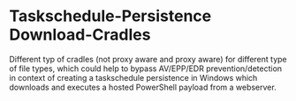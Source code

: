 # Taskschedule-Persistence Download-Cradles
Different typ of cradles (not proxy aware and proxy aware) for different type of file types, which could help to bypass AV/EPP/EDR prevention/detection in context of creating a taskschedule persistence in Windows which downloads and executes a hosted PowerShell payload from a webserver.
